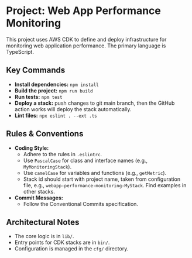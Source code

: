 # Project: Web App Performance Monitoring

This project uses AWS CDK to define and deploy infrastructure for monitoring web application performance. The primary language is TypeScript.

## Key Commands

*   **Install dependencies:** `npm install`
*   **Build the project:** `npm run build`
*   **Run tests:** `npm test`
*   **Deploy a stack:** push changes to git main branch, then the GitHub action works will deploy the stack automatically.
*   **Lint files:** `npx eslint . --ext .ts`

## Rules & Conventions

*   **Coding Style:**
    *   Adhere to the rules in `.eslintrc`.
    *   Use `PascalCase` for class and interface names (e.g., `MyMonitoringStack`).
    *   Use `camelCase` for variables and functions (e.g., `getMetric`).
    *   Stack id should start with project name, taken from configuration file, e.g., `webapp-performance-monitoring-MyStack`. Find examples in other stacks.
*   **Commit Messages:**
    *   Follow the Conventional Commits specification.

## Architectural Notes

*   The core logic is in `lib/`.
*   Entry points for CDK stacks are in `bin/`.
*   Configuration is managed in the `cfg/` directory.
